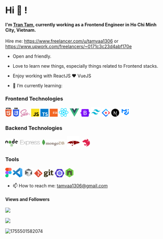 # Hi 👋 !

#### I'm [Tran Tam](https://github.com/owentr1369), currently working as a Frontend Engineer in Ho Chi Minh City, Vietnam.

Hire me: https://www.freelancer.com/u/tamvaa1306 or https://www.upwork.com/freelancers/~0171c3c23d4abf170e

<!--
**owentr1369/owentr1369** is a ✨ _special_ ✨ repository because its `README.md` (this file) appears on your GitHub profile.

Here are some ideas to get you started:

- 🔭 I’m currently working on ...
- 🌱 I’m currently learning ...
- 👯 I’m looking to collaborate on ...
- 🤔 I’m looking for help with ...
- 💬 Ask me about ...
- 📫 How to reach me: ...
- 😄 Pronouns: ...
- ⚡ Fun fact: ...
-->
- Open and friendly.
- Love to learn new things, especially things related to Frontend stacks.
- Enjoy working with ReactJS ❤ VueJS

- 🌱 I’m currently learning:

### Frontend Technologies

<div>
  <img src ="./images/html-5.svg" alt="HTML5 logo" width="4%" title='HTML5'/>
  <img src ="./images/css-3.svg" alt="CSS3 logo" width="4%" title='CSS3'/>
  <img src ="./images/sass.svg" alt="Sass logo" width="6%" title='Sass'/>
  <img src ="./images/javascript.svg" alt="JavaScript logo" width="5%" title='JavaScript'/>
	<img src ="./images/typescript.png" alt="TypeScript logo" width="5%" title='TypeScript'/>
	<img src ="./images/es6.svg" alt="ES6 logo" width="5%" title='ES6'/>
  <img src ="./images/react.svg" alt="react logo" width="6%" title='React'/>
  <img src ="./images/vuejs.svg.png" alt="vue logo" width="6%" title='Vue'/>
  <img src ="./images/Bootstrap_logo.svg.png" alt="vue logo" width="6%" title='Bootstrap'/>
  <img src ="./images/Tailwind_CSS_Logo.svg.png" alt="vue logo" width="6%" title='TailwindCSS'/>
	<img src ="./images/antd.svg" alt="Ant Design logo" width="5%" title='Ant Design'/>
	  <img src ="./images/next-js.svg" alt="Next.js logo" width="5%" title='Next.js'/>
	  <img src ="./images/mui.png" alt="MUI Design logo" width="6%" title='MUI Design'/>
  </div>
  
  ### Backend Technologies

<div style="display: flex; align-items: center; gap: 8px;">
  <img src ="./images/nodejs.svg" alt="Node logo" width="8%" title='Nodejs'/>
  <img src ="./images/express.svg" alt="express logo" width="12%" title='Express'/>
  <img src ="./images/mongodb.svg" alt="D3 logo" width="14%" title='MongoDB'/>
	  <img src ="./images/mongoose.png" alt="D3 logo" width="8%" title='Mongoose'/>
 <img src ="./images/nestjs.svg" alt="NestJS logo" width="5%" title='NestJS'/>
	
</div>

### Tools

<div>
  <img src ="./images/figma.svg" alt="Figma logo" width="4%" title='Figma'/>
  <img src ="./images/visual-studio-code.svg" alt="VS Code logo" width="6%" title='Visual Studio Code'/>
	<img src ="./images/cursorai.png" alt="Cursor AI logo" width="6%" title='Cursor AI'/>
  <img src ="./images/git.svg" alt="Git logo" width="12%" title='Git'/>
  <img src ="./images/eslint.svg" alt="ESLint logo" width="6%" title='ESLint'/>
  <img src ="./images/nodemon.svg" alt="Nodemon logo" width="5%" title='Nodemon'/> 
</div>

- 📫 How to reach me: tamvaa1306@gmail.com


####  Views and Followers
![](https://i0.wp.com/s1.uphinh.org/2021/09/09/1a1d60ba032fca679a8bb71ebe5fa649.png)



<a href="https://github.com/owentr1369">
    <img src="https://komarev.com/ghpvc/?username=owentr1369">
	</a><a href="https://github.com/owentr1369"></a>

![1755501582074](https://github.com/user-attachments/assets/0497fa58-460d-4ade-bee9-30c0986f13d4)
